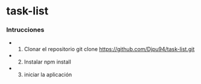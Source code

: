 # task-list

### Intrucciones

- 1. Clonar el repositorio git clone https://github.com/Djpu94/task-list.git
- 2. Instalar npm install
- 3. iniciar la aplicación
